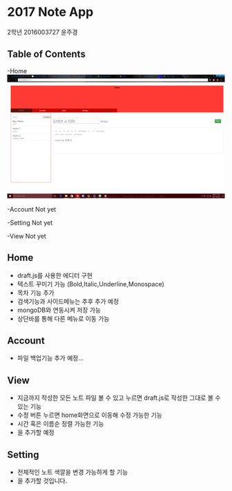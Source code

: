 # 2017 Note App
2학년 2016003727 윤주경


## Table of Contents
-Home
![home](https://github.com/JuKyYoon/Note_PJ/blob/master/example_image/Home.PNG)

-Account
 Not yet

-Setting
 Not yet

-View
 Not yet



## Home
* draft.js를 사용한 에디터 구현
* 텍스트 꾸미기 가능 (Bold,Italic,Underline,Monospace)
* 목차 기능 추가
* 검색기능과 사이드메뉴는 추후 추가 예정
* mongoDB와 연동시켜 저장 가능
* 상단바를 통해 다른 메뉴로 이동 가능


## Account
* 파일 백업기능 추가 예정...

## View
* 지금까지 작성한 모든 노트 파일 볼 수 있고 누르면 draft.js로 작성한 그대로 볼 수 있는 기능
* 수정 버튼 누르면 home화면으로 이동해 수정 가능한 기능
* 시간 혹은 이름순 정렬 가능한 기능
* 을 추가할 예정

## Setting
* 전체적인 노트 색깔을 변경 가능하게 할 기능
* 을 추가할 것입니다.
